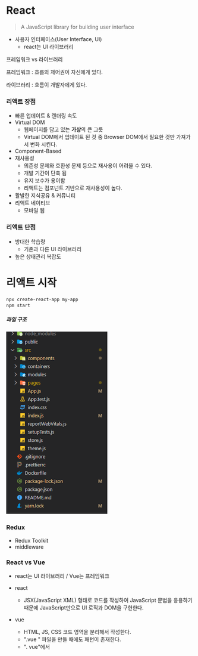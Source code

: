 # React

> A JavaScript library for building user interface

* 사용자 인터페이스(User Interface, UI)
  * react는 UI 라이브러리



프레임워크 vs 라이브러리

프레임워크 : 흐름의 제어권이 자신에게 있다.

라이브러리 : 흐름이 개발자에게 있다.



### 리액트 장점

* 빠른 업데이트 & 렌더링 속도
* Virtual DOM
  * 웹페이지를 담고 있는 **가상**의 큰 그릇
  * Virtual DOM에서 업데이트 된 것 중 Browser DOM에서 필요한 것만 가져가서 변화 시킨다.
* Component-Based
* 재사용성
  * 의존성 문제와 호환성 문제 등으로 재사용이 어려울 수 있다.
  * 개발 기간이 단축 됨
  * 유지 보수가 용이함
  * 리액트는 컴포넌트 기반으로 재사용성이 높다.
* 활발한 지식공유 & 커뮤니티
* 리액트 네이티브
  * 모바일 웹



### 리액트 단점

* 방대한 학습량
  * 기존과 다른 UI 라이브러리
* 높은 상태관리 복잡도





# 리액트 시작

```
npx create-react-app my-app
npm start
```

##### 파일 구조

![image-20221102162736726](React1.assets/image-20221102162736726.png)





### Redux
* Redux Toolkit
* middleware


### React vs Vue

* react는 UI 라이브러리 / Vue는 프레임워크
* react 
    * JSX(JavaScript XML) 형태로 코드를 작성하여 JavaScript 문법을 응용하기 때문에 JavaScript만으로 UI 로직과 DOM을 구현한다. 
* vue 
    * HTML, JS, CSS 코드 영역을 분리해서 작성한다. 
    * ".vue " 파일을 만들 때에도 패턴이 존재한다. 
    * ". vue"에서 <template>에 HTML 작성 영역, <script> 안에는 JS, <style> 안에 CSS를 작성한다.

* 리액트는 뷰에 비해 자유롭게 자바스크립트를 통해 코드를 구현할 수 있다. 
* 뷰는  정해진 방법만 사용하기 때문에 자유도가 낮지만 그만큼 코드 작성에 있어서 용이하다..


* react 
    * 컴포넌트의 생성 및 재사용이 용이하다. 
    * 파일별로 컴포넌트를 분리할 수 있으며, 새로운 함수형 컴포넌트를 생산하고, props 형태로 전달하거나 또는 다른 곳에서 재사용하는 것이 매우 용이하다.

* vue
    * 새로운 컴포넌트를 만들어 분리하기 위해서 새로운 파일을 하나 더 만들고, 그에 따라 하나의 파일에 해당하는 template, script, style 모두 작성해주어야 한다. 
    * props를 전달하는 과정에서도 해당 컴포넌트를 사용하는 모든 파일을 오가며 작성해주어야 한다.

